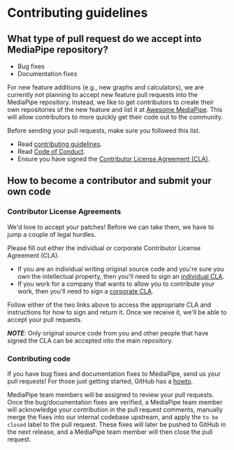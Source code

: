 # Contributing guidelines

## What type of pull request do we accept into MediaPipe repository?

* Bug fixes
* Documentation fixes

For new feature additions (e.g., new graphs and calculators), we are currently not planning to accept new feature pull requests into the MediaPipe repository. Instead, we like to get contributors to create their own repositories of the new feature and list it at [Awesome MediaPipe](https://github.com/mgyong/awesome-mediapipe). This will allow contributors to more quickly get their code out to the community.

Before sending your pull requests, make sure you followed this list.

- Read [contributing guidelines](CONTRIBUTING.md).
- Read [Code of Conduct](CODE_OF_CONDUCT.md).
- Ensure you have signed the [Contributor License Agreement (CLA)](https://cla.developers.google.com/).

## How to become a contributor and submit your own code

### Contributor License Agreements

We'd love to accept your patches! Before we can take them, we have to jump a couple of legal hurdles.

Please fill out either the individual or corporate Contributor License Agreement (CLA).

  * If you are an individual writing original source code and you're sure you own the intellectual property, then you'll need to sign an [individual CLA](https://code.google.com/legal/individual-cla-v1.0.html).
  * If you work for a company that wants to allow you to contribute your work, then you'll need to sign a [corporate CLA](https://code.google.com/legal/corporate-cla-v1.0.html).

Follow either of the two links above to access the appropriate CLA and instructions for how to sign and return it. Once we receive it, we'll be able to accept your pull requests.

***NOTE***: Only original source code from you and other people that have signed the CLA can be accepted into the main repository.

### Contributing code

If you have bug fixes and documentation fixes to MediaPipe, send us your pull requests! For those
just getting started, GitHub has a [howto](https://help.github.com/articles/using-pull-requests/).

MediaPipe team members will be assigned to review your pull requests. Once the bug/documentation fixes are verified, a MediaPipe team member will acknowledge your contribution in the pull request comments, manually merge the fixes into our internal codebase upstream, and apply the `to be closed` label to the pull request. These fixes will later be pushed to GitHub in the next release, and a MediaPipe team member will then close the pull request.
